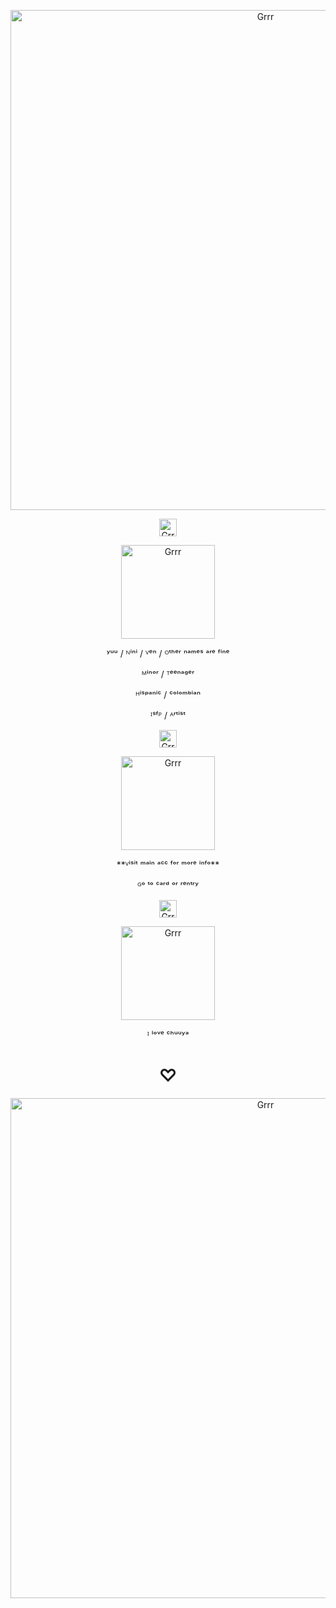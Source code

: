 <p align="center">
<img width="800" src="https://watermelon.crd.co/assets/images/gallery16/c635a734.gif?v=6332de85" alt="Grrr">
</p>




<p align="center">
<img width="28" src="https://watermelon.crd.co/assets/images/gallery06/048c64fe.gif?v=6332de85" alt="Grrr">
</p>


<p align="center">
<img width="150" src="https://i.pinimg.com/736x/e8/1b/07/e81b075450b357934b7b0b8af2b6c571.jpg" alt="Grrr">
</p>

<p align="center">
ʸᵘᵘ / ᴺⁱⁿⁱ / ⱽᵉⁿ / ᴼᵗʰᵉʳ ⁿᵃᵐᵉˢ ᵃʳᵉ ᶠⁱⁿᵉ
</p>

<p align="center">
ᴹⁱⁿᵒʳ / ᵀᵉᵉⁿᵃᵍᵉʳ
</p>


<p align="center">
ᴴⁱˢᵖᵃⁿⁱᶜ  /  ᶜᵒˡᵒᵐᵇⁱᵃⁿ
</p>

<p align="center">
ᴵˢᶠᴾ / ᴬʳᵗⁱˢᵗ
</p>

<p align="center">
<img width="28" src="https://watermelon.crd.co/assets/images/gallery06/fd0e4f6a.gif?v=6332de85" alt="Grrr">
</p>

<p align="center">
<img width="150" src="https://i.pinimg.com/564x/fb/46/8f/fb468fe0dea3919d8dd182fb56d43596.jpg" alt="Grrr">
</p>

<p align="center">
**ⱽⁱˢⁱᵗ ᵐᵃⁱⁿ ᵃᶜᶜ ᶠᵒʳ ᵐᵒʳᵉ ⁱⁿᶠᵒ**
</p>


<p align="center">
ᴳᵒ ᵗᵒ ᶜᵃʳᵈ ᵒʳ ʳᵉⁿᵗʳʸ
</p>

<p align="center">
<img width="28" src="https://watermelon.crd.co/assets/images/gallery06/b3c77f81.gif?v=6332de85" alt="Grrr">
</p>

<p align="center">
<img width="150" src="https://i.pinimg.com/564x/6c/8a/25/6c8a25e1e6afbd3921b9eda140b0ab3c.jpg" alt="Grrr">
</p>

<p align="center">
ᴵ ˡᵒᵛᵉ ᶜʰᵘᵘʸᵃ
</p>

<p align="center">

<h1 align="center">‪‪♡‬</h1>

</p>

<p align="center">
<img width="800" src="https://watermelon.crd.co/assets/images/gallery16/663d3253.gif?v=6332de85" alt="Grrr">
</p>

